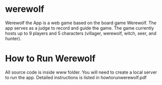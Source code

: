 # werewolf
Werewolf the App is a web game based on the board game Werewolf. The app serves as a judge to record and guide the game. The game currently hosts up to 9 players and 5 characters (villager, werewolf, witch, seer, and hunter).

# How to Run Werewolf
All source code is inside www folder. You will need to create a local server to run the app. Detailed instructions is listed in howtorunwerewolf.pdf
